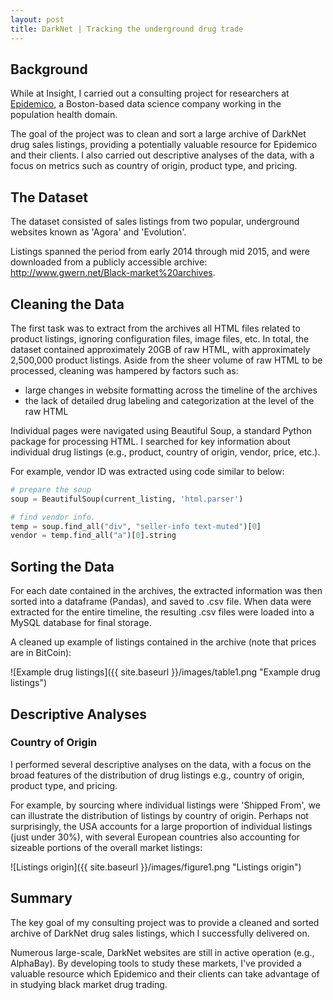 ```yaml
---
layout: post
title: DarkNet | Tracking the underground drug trade
---
```


## Background

While at Insight, I carried out a consulting project for researchers at [Epidemico](http://www.epidemico.com), a Boston-based data science company working in the population health domain. 

The goal of the project was to clean and sort a large archive of DarkNet drug sales listings, providing a potentially valuable resource for Epidemico and their clients. I also carried out descriptive analyses of the data, with a focus on metrics such as country of origin, product type, and pricing.

## The Dataset

The dataset consisted of sales listings from two popular, underground websites known as 'Agora' and 'Evolution'. 

Listings spanned the period from early 2014 through mid 2015, and were downloaded from a publicly accessible archive: <http://www.gwern.net/Black-market%20archives>.

## Cleaning the Data

The first task was to extract from the archives all HTML files related to product listings, ignoring configuration files, image files, etc. In total, the dataset contained approximately 20GB of raw HTML, with approximately 2,500,000 product listings. Aside from the sheer volume of raw HTML to be processed, cleaning was hampered by factors such as:
  
- large changes in website formatting across the timeline of the archives
- the lack of detailed drug labeling and categorization at the level of the raw HTML

Individual pages were navigated using Beautiful Soup, a standard Python package for processing HTML. I searched for key information about individual drug listings (e.g., product, country of origin, vendor, price, etc.). 

For example, vendor ID was extracted using code similar to below:

```python
# prepare the soup
soup = BeautifulSoup(current_listing, 'html.parser')

# find vendor info.
temp = soup.find_all("div", "seller-info text-muted")[0]
vendor = temp.find_all("a")[0].string
```

## Sorting the Data

For each date contained in the archives, the extracted information was then sorted into a dataframe (Pandas), and saved to .csv file. When data were extracted for the entire timeline, the resulting .csv files were loaded into a MySQL database for final storage.

A cleaned up example of listings contained in the archive (note that prices are in BitCoin):

![Example drug listings]({{ site.baseurl }}/images/table1.png "Example drug listings")

## Descriptive Analyses

### Country of Origin

I performed several descriptive analyses on the data, with a focus on the broad features of the distribution of drug listings e.g., country of origin, product type, and pricing.

For example, by sourcing where individual listings were 'Shipped From', we can illustrate the distribution of listings by country of origin. Perhaps not surprisingly, the USA accounts for a large proportion of individual listings (just under 30%), with several European countries also accounting for sizeable portions of the overall market listings:

![Listings origin]({{ site.baseurl }}/images/figure1.png "Listings origin")

## Summary
The key goal of my consulting project was to provide a cleaned and sorted archive of DarkNet drug sales listings, which I successfully delivered on. 

Numerous large-scale, DarkNet websites are still in active operation (e.g., AlphaBay). By developing tools to study these markets, I've provided a valuable resource which Epidemico and their clients can take advantage of in studying black market drug trading.
<!--more-->
